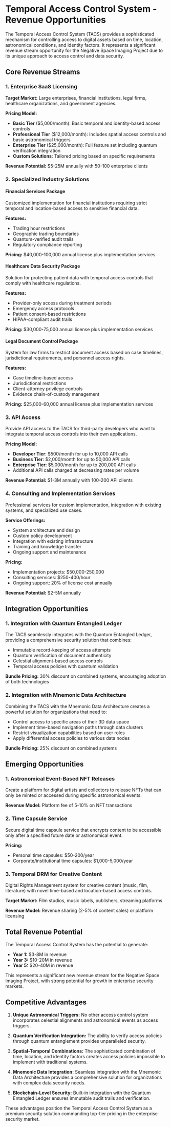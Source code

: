# Temporal Access Control System - Revenue Opportunities

The Temporal Access Control System (TACS) provides a sophisticated mechanism for controlling access to digital assets based on time, location, astronomical conditions, and identity factors. It represents a significant revenue stream opportunity for the Negative Space Imaging Project due to its unique approach to access control and data security.

## Core Revenue Streams

### 1. Enterprise SaaS Licensing

**Target Market:** Large enterprises, financial institutions, legal firms, healthcare organizations, and government agencies.

**Pricing Model:**
- **Basic Tier** ($5,000/month): Basic temporal and identity-based access controls
- **Professional Tier** ($12,000/month): Includes spatial access controls and basic astronomical triggers
- **Enterprise Tier** ($25,000/month): Full feature set including quantum verification integration
- **Custom Solutions**: Tailored pricing based on specific requirements

**Revenue Potential:** $5-25M annually with 50-100 enterprise clients

### 2. Specialized Industry Solutions

#### Financial Services Package

Customized implementation for financial institutions requiring strict temporal and location-based access to sensitive financial data.

**Features:**
- Trading hour restrictions
- Geographic trading boundaries
- Quantum-verified audit trails
- Regulatory compliance reporting

**Pricing:** $40,000-100,000 annual license plus implementation services

#### Healthcare Data Security Package

Solution for protecting patient data with temporal access controls that comply with healthcare regulations.

**Features:**
- Provider-only access during treatment periods
- Emergency access protocols
- Patient consent-based restrictions
- HIPAA-compliant audit trails

**Pricing:** $30,000-75,000 annual license plus implementation services

#### Legal Document Control Package

System for law firms to restrict document access based on case timelines, jurisdictional requirements, and personnel access rights.

**Features:**
- Case timeline-based access
- Jurisdictional restrictions
- Client-attorney privilege controls
- Evidence chain-of-custody management

**Pricing:** $25,000-60,000 annual license plus implementation services

### 3. API Access

Provide API access to the TACS for third-party developers who want to integrate temporal access controls into their own applications.

**Pricing Model:**
- **Developer Tier**: $500/month for up to 10,000 API calls
- **Business Tier**: $2,000/month for up to 50,000 API calls
- **Enterprise Tier**: $5,000/month for up to 200,000 API calls
- Additional API calls charged at decreasing rates per volume

**Revenue Potential:** $1-3M annually with 100-200 API clients

### 4. Consulting and Implementation Services

Professional services for custom implementation, integration with existing systems, and specialized use cases.

**Service Offerings:**
- System architecture and design
- Custom policy development
- Integration with existing infrastructure
- Training and knowledge transfer
- Ongoing support and maintenance

**Pricing:**
- Implementation projects: $50,000-250,000
- Consulting services: $250-400/hour
- Ongoing support: 20% of license cost annually

**Revenue Potential:** $2-5M annually

## Integration Opportunities

### 1. Integration with Quantum Entangled Ledger

The TACS seamlessly integrates with the Quantum Entangled Ledger, providing a comprehensive security solution that combines:

- Immutable record-keeping of access attempts
- Quantum verification of document authenticity
- Celestial alignment-based access controls
- Temporal access policies with quantum validation

**Bundle Pricing:** 30% discount on combined systems, encouraging adoption of both technologies

### 2. Integration with Mnemonic Data Architecture

Combining the TACS with the Mnemonic Data Architecture creates a powerful solution for organizations that need to:

- Control access to specific areas of their 3D data space
- Implement time-based navigation paths through data clusters
- Restrict visualization capabilities based on user roles
- Apply differential access policies to various data nodes

**Bundle Pricing:** 25% discount on combined systems

## Emerging Opportunities

### 1. Astronomical Event-Based NFT Releases

Create a platform for digital artists and collectors to release NFTs that can only be minted or accessed during specific astronomical events.

**Revenue Model:** Platform fee of 5-10% on NFT transactions

### 2. Time Capsule Service

Secure digital time capsule service that encrypts content to be accessible only after a specified future date or astronomical event.

**Pricing:**
- Personal time capsules: $50-200/year
- Corporate/institutional time capsules: $1,000-5,000/year

### 3. Temporal DRM for Creative Content

Digital Rights Management system for creative content (music, film, literature) with novel time-based and location-based access controls.

**Target Market:** Film studios, music labels, publishers, streaming platforms

**Revenue Model:** Revenue sharing (2-5% of content sales) or platform licensing

## Total Revenue Potential

The Temporal Access Control System has the potential to generate:

- **Year 1:** $3-8M in revenue
- **Year 3:** $10-20M in revenue
- **Year 5:** $20-40M in revenue

This represents a significant new revenue stream for the Negative Space Imaging Project, with strong potential for growth in enterprise security markets.

## Competitive Advantages

1. **Unique Astronomical Triggers:** No other access control system incorporates celestial alignments and astronomical events as access triggers.

2. **Quantum Verification Integration:** The ability to verify access policies through quantum entanglement provides unparalleled security.

3. **Spatial-Temporal Combinations:** The sophisticated combination of time, location, and identity factors creates access policies impossible to implement with traditional systems.

4. **Mnemonic Data Integration:** Seamless integration with the Mnemonic Data Architecture provides a comprehensive solution for organizations with complex data security needs.

5. **Blockchain-Level Security:** Built-in integration with the Quantum Entangled Ledger ensures immutable audit trails and verification.

These advantages position the Temporal Access Control System as a premium security solution commanding top-tier pricing in the enterprise security market.
